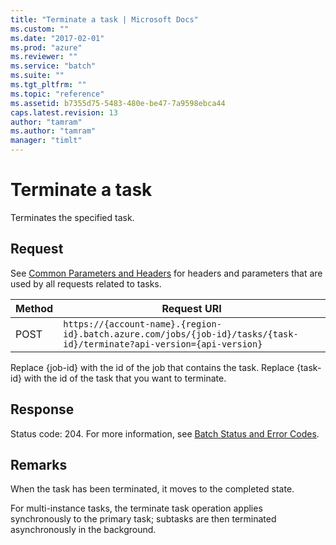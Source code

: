 ```yaml
---
title: "Terminate a task | Microsoft Docs"
ms.custom: ""
ms.date: "2017-02-01"
ms.prod: "azure"
ms.reviewer: ""
ms.service: "batch"
ms.suite: ""
ms.tgt_pltfrm: ""
ms.topic: "reference"
ms.assetid: b7355d75-5483-480e-be47-7a9598ebca44
caps.latest.revision: 13
author: "tamram"
ms.author: "tamram"
manager: "timlt"
---
```

# Terminate a task
  Terminates the specified task.  
  
##  <a name="bk_lifetime"></a> Request  
 See [Common Parameters and Headers](../batchservice/common-parameters-and-headers.md) for headers and parameters that are used by all requests related to tasks.  
  
|Method|Request URI|  
|------------|-----------------|  
|POST|`https://{account-name}.{region-id}.batch.azure.com/jobs/{job-id}/tasks/{task-id}/terminate?api-version={api-version}`|  
  
 Replace {job-id} with the id of the job that contains the task. Replace {task-id} with the id of the task that you want to terminate.  
  
## Response  
 Status code: 204. For more information, see [Batch Status and Error Codes](../batchservice/batch-status-and-error-codes.md).  
  
## Remarks  
 When the task has been terminated, it moves to the completed state.  
  
 For multi-instance tasks, the terminate task operation applies synchronously to the primary task; subtasks are then terminated asynchronously in the background.  
  
  
